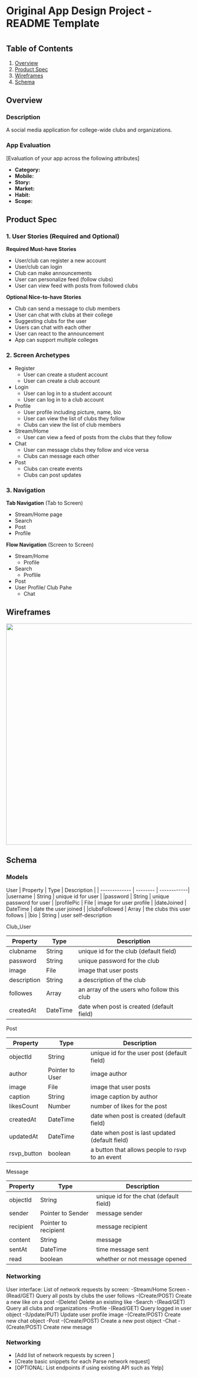 Original App Design Project - README Template
===

# 

## Table of Contents
1. [Overview](#Overview)
1. [Product Spec](#Product-Spec)
1. [Wireframes](#Wireframes)
2. [Schema](#Schema)

## Overview
### Description
A social media application for college-wide clubs and organizations.

### App Evaluation
[Evaluation of your app across the following attributes]
- **Category:** 
- **Mobile:**
- **Story:**
- **Market:**
- **Habit:**
- **Scope:**

## Product Spec

### 1. User Stories (Required and Optional)

**Required Must-have Stories**
* User/club can register a new account
* User/club can login
* Club can make announcements
* User can personalize feed (follow clubs)
* User can view feed with posts from followed clubs

**Optional Nice-to-have Stories**
* Club can send a message to club members
* User can chat with clubs at their college
* Suggesting clubs for the user
* Users can chat with each other
* User can react to the announcement
* App can support multiple colleges

### 2. Screen Archetypes

* Register
   * User can create a student account
   * User can create a club account
* Login 
   * User can log in to a student account
   * User can log in to a club account
* Profile
    * User profile including picture, name, bio
    * User can view the list of clubs they follow
    * Clubs can view the list of club members
* Stream/Home
    * User can view a feed of posts from the clubs that they follow 
* Chat
    * User can message clubs they follow and vice versa
    * Clubs can message each other 
* Post
    * Clubs can create events 
    * Clubs can post updates

### 3. Navigation

**Tab Navigation** (Tab to Screen)

* Stream/Home page
* Search
* Post
* Profile

**Flow Navigation** (Screen to Screen)

* Stream/Home
   * Profile
* Search
   * Proflile
* Post
* User Profile/ Club Pahe
  * Chat

## Wireframes

<img src="https://github.com/happyalpacas/codepath_project/blob/main/wireframe.jpg" width=600>


## Schema 

### Models

User
| Property | Type | Description |
| ------------- | -------- | ------------|
|username | String | unique id for user |
|password | String | unique password for user |
|profilePic | File | image for user profile |
|dateJoined | DateTime | date the user joined |
|clubsFollowed | Array | the clubs this user follows |
|bio | String | user self-description 


Club_User

| Property      | Type     | Description |
| ------------- | -------- | ------------|
| clubname      | String   | unique id for the club (default field) |
| password      | String   | unique password for the club |
| image         | File     | image that user posts |
| description       | String   | a description of the club |
| followes | Array   | an array of the users who follow this club |
| createdAt     | DateTime | date when post is created (default field) |


Post

 | Property      | Type     | Description |
   | ------------- | -------- | ------------|
   | objectId      | String   | unique id for the user post (default field) |
   | author        | Pointer to User| image author |
   | image         | File     | image that user posts |
   | caption       | String   | image caption by author |
   | likesCount    | Number   | number of likes for the post |
   | createdAt     | DateTime | date when post is created (default field) |
   | updatedAt     | DateTime | date when post is last updated (default field) |
| rsvp_button     | boolean | a button that allows people to rsvp to an event |
    

Message

 | Property      | Type     | Description |
   | ------------- | -------- | ------------|
   | objectId      | String   | unique id for the chat (default field) |
   | sender        | Pointer to Sender| message sender |
| recipient        | Pointer to recipient| message recipient |
   | content       | String   | message 
   | sentAt | DateTime | time message sent |
   |read | boolean | whether or not message opened |


### Networking

User interface:
    List of network requests by screen:
        -Stream/Home Screen
            -(Read/GET) Query all posts by clubs the user follows
            -(Create/POST) Create a new like on a post
            -(Delete) Delete an existing like
        -Search
            -(Read/GET) Query all clubs and organizations
        -Profile
            -(Read/GET) Query logged in user object
            -(Update/PUT) Update user profile image
            -(Create/POST) Create new chat object
        -Post
            -(Create/POST) Create a new post object
        -Chat
            -(Create/POST) Create new mesage


### Networking
- [Add list of network requests by screen ]
- [Create basic snippets for each Parse network request]
- [OPTIONAL: List endpoints if using existing API such as Yelp]
